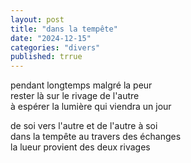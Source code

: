 ```yaml
---
layout: post
title: "dans la tempête"
date: "2024-12-15"
categories: "divers"
published: trrue
---
```


pendant longtemps malgré la peur  
rester là sur le rivage de l'autre  
à espérer la lumière qui viendra un jour  

de soi vers l'autre et de l'autre à soi  
dans la tempête au travers des échanges  
la lueur provient des deux rivages  
